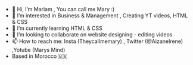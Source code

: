 - 👋 Hi, I’m Mariam , You can call me Mary :)
- 👀 I’m interested in Business & Management , Creating YT videos,  HTML & CSS 
- 🌱 I’m currently learning HTML & CSS 
- 💞️ I’m looking to collaborate on website designing - editing videos
- 📫 How to reach me: Insta (Theycallmemary) , Twitter (@AizaneIrene) ,Yotube (Marys Mind)
- Based in Morocco 🇲🇦
<!---
Mariam-Aizane19/Mariam-Aizane19 is a ✨ special ✨ repository because its `README.md` (this file) appears on your GitHub profile.
You can click the Preview link to take a look at your changes.
--->
